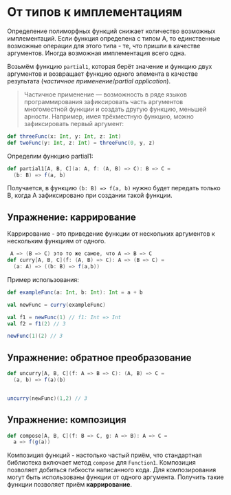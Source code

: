 # От типов к имплементациям

Определение полиморфных функций снижает количество возможных имплементаций. Если функция определена с типом A, то единственные возможные операции для этого типа - те, что пришли в качестве аргументов. Иногда возможная имплементация всего одна.

Возьмём функцию `partial1`, которая берёт значение и функцию двух аргументов и возвращает функцию одного элемента в качестве результата (*частичное применение*/*partial application*).

> Частичное применение — возможность в ряде языков программирования зафиксировать часть аргументов многоместной функции и создать другую функцию, меньшей арности. Например, имея трёхместную функцию, можно зафиксировать первый аргумент:

```scala
def threeFunc(x: Int, y: Int, z: Int)
def twoFunc(y: Int, z: Int) = threeFunc(0, y, z)
```

Определим функцию partial1:

```scala
def partial1[A, B, C](a: A, f: (A, B) => C): B => C = 
  (b: B) => f(a, b)
```

Получается, в функцию `(b: B) => f(a, b)` нужно будет передать только B, когда A зафиксировано при создании такой функции. 

## Упражнение: каррирование

Каррирование - это приведение функции от нескольких аргументов к нескольким функциям от одного.

```scala
 A => (B => C) это то же самое, что A => B => C
def curry[A, B, C](f: (A, B) => C): A => (B => C) =
  (a: A) => ((b: B) => f(a,b))
```

Пример использования:

```scala
def exampleFunc(a: Int, b: Int): Int = a + b

val newFunc = curry(exampleFunc)

val f1 = newFunc(1) // f1: Int => Int 
val f2 = f1(2) // 3

newFunc(1)(2) // 3
```

## Упражнение: обратное преобразование

```scala
def uncurry[A, B, C](f: A => B => C): (A, B) => C =
  (a, b) => f(a)(b)


uncurry(newFunc)(1,2) // 3
```

## Упражнение: композиция

```scala
def compose[A, B, C](f: B => C, g: A => B): A => C = 
  a => f(g(a)) 
```

Композиция функций - настолько частый приём, что стандартная библиотека включает метод `compose` для `Function1`. Композиция позволяет добиться гибкости написанного кода. Для композирования могут быть использованы функции от одного аргумента. Получить такие функции позволяет приём **каррирование**.


